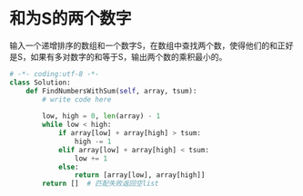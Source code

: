 # 和为S的两个数字

输入一个递增排序的数组和一个数字S，在数组中查找两个数，使得他们的和正好是S，如果有多对数字的和等于S，输出两个数的乘积最小的。

```python
# -*- coding:utf-8 -*-
class Solution:
    def FindNumbersWithSum(self, array, tsum):
        # write code here
        
        low, high = 0, len(array) - 1
        while low < high:
            if array[low] + array[high] > tsum:
                high -= 1
            elif array[low] + array[high] < tsum:
                low += 1
            else:
                return [array[low], array[high]]
        return []  # 匹配失败返回空list
```